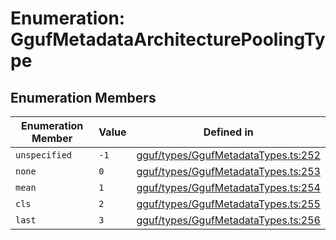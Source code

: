 # Enumeration: GgufMetadataArchitecturePoolingType

## Enumeration Members

| Enumeration Member | Value | Defined in |
| ------ | ------ | ------ |
| `unspecified` | `-1` | [gguf/types/GgufMetadataTypes.ts:252](https://github.com/withcatai/node-llama-cpp/blob/6405ee945e792651123189aae2612212095765b6/src/gguf/types/GgufMetadataTypes.ts#L252) |
| `none` | `0` | [gguf/types/GgufMetadataTypes.ts:253](https://github.com/withcatai/node-llama-cpp/blob/6405ee945e792651123189aae2612212095765b6/src/gguf/types/GgufMetadataTypes.ts#L253) |
| `mean` | `1` | [gguf/types/GgufMetadataTypes.ts:254](https://github.com/withcatai/node-llama-cpp/blob/6405ee945e792651123189aae2612212095765b6/src/gguf/types/GgufMetadataTypes.ts#L254) |
| `cls` | `2` | [gguf/types/GgufMetadataTypes.ts:255](https://github.com/withcatai/node-llama-cpp/blob/6405ee945e792651123189aae2612212095765b6/src/gguf/types/GgufMetadataTypes.ts#L255) |
| `last` | `3` | [gguf/types/GgufMetadataTypes.ts:256](https://github.com/withcatai/node-llama-cpp/blob/6405ee945e792651123189aae2612212095765b6/src/gguf/types/GgufMetadataTypes.ts#L256) |

